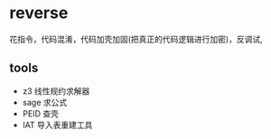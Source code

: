 # reverse
  花指令，代码混淆，代码加壳加固(把真正的代码逻辑进行加密)，反调试,
## tools
- z3 线性规约求解器 
- sage 求公式
- PEID 查壳
- IAT 导入表重建工具

